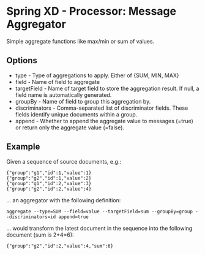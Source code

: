 # Spring XD - Processor: Message Aggregator

Simple aggregate functions like max/min or sum of values.

## Options

* type - Type of aggregations to apply. Either of {SUM, MIN, MAX}
* field - Name of field to aggregate
* targetField - Name of target field to store the aggregation result. If null, a field name is automatically generated.
* groupBy - Name of field to group this aggregation by.
* discriminators - Comma-separated list of discriminator fields. These fields identify unique documents within a group.
* append - Whether to append the aggregate value to messages (=true) or return only the aggregate value (=false).

## Example

Given a sequence of source documents, e.g.:

```
{"group":"g1","id":1,"value":1}
{"group":"g2","id":1,"value":2}
{"group":"g1","id":2,"value":3}
{"group":"g2","id":2,"value":4}
```

... an aggregator with the following definition:

```
aggregate --type=SUM --field=value --targetField=sum --groupBy=group --discriminators=id append=true
```

... would transform the latest document in the sequence into the following document (sum is 2+4=6):

```
{"group":"g2","id":2,"value":4,"sum":6}
```
